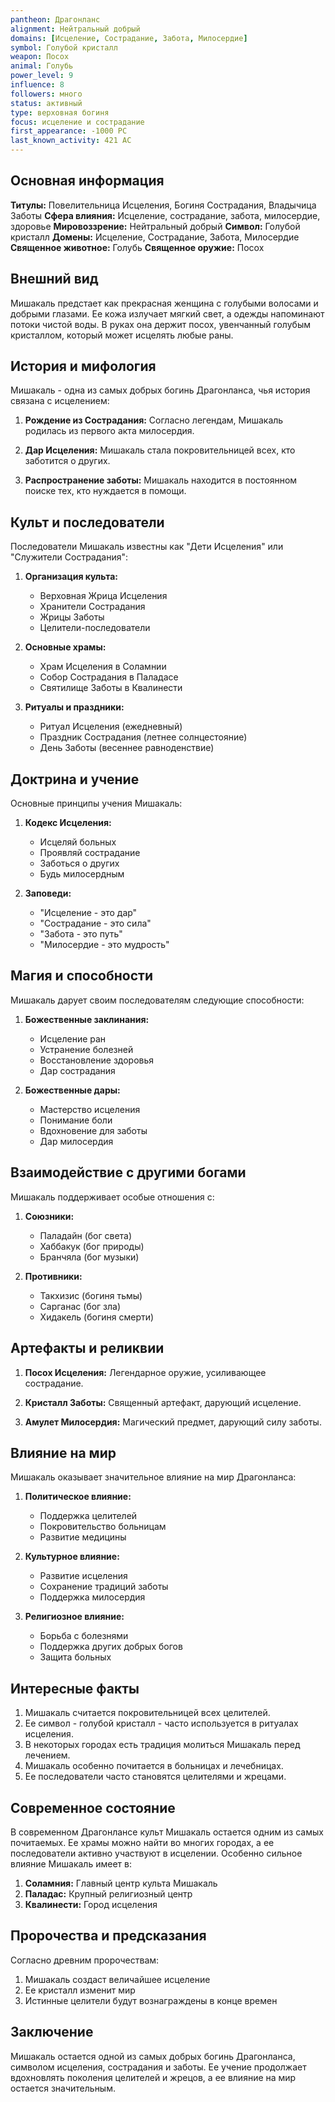 ```yaml
---
pantheon: Драгонланс
alignment: Нейтральный добрый
domains: [Исцеление, Сострадание, Забота, Милосердие]
symbol: Голубой кристалл
weapon: Посох
animal: Голубь
power_level: 9
influence: 8
followers: много
status: активный
type: верховная богиня
focus: исцеление и сострадание
first_appearance: -1000 PC
last_known_activity: 421 AC
---
```


## Основная информация

**Титулы:** Повелительница Исцеления, Богиня Сострадания, Владычица Заботы
**Сфера влияния:** Исцеление, сострадание, забота, милосердие, здоровье
**Мировоззрение:** Нейтральный добрый
**Символ:** Голубой кристалл
**Домены:** Исцеление, Сострадание, Забота, Милосердие
**Священное животное:** Голубь
**Священное оружие:** Посох

## Внешний вид

Мишакаль предстает как прекрасная женщина с голубыми волосами и добрыми глазами. Ее кожа излучает мягкий свет, а одежды напоминают потоки чистой воды. В руках она держит посох, увенчанный голубым кристаллом, который может исцелять любые раны.

## История и мифология

Мишакаль - одна из самых добрых богинь Драгонланса, чья история связана с исцелением:

1. **Рождение из Сострадания:** Согласно легендам, Мишакаль родилась из первого акта милосердия.

2. **Дар Исцеления:** Мишакаль стала покровительницей всех, кто заботится о других.

3. **Распространение заботы:** Мишакаль находится в постоянном поиске тех, кто нуждается в помощи.

## Культ и последователи

Последователи Мишакаль известны как "Дети Исцеления" или "Служители Сострадания":

1. **Организация культа:**

   - Верховная Жрица Исцеления
   - Хранители Сострадания
   - Жрицы Заботы
   - Целители-последователи

2. **Основные храмы:**

   - Храм Исцеления в Соламнии
   - Собор Сострадания в Паладасе
   - Святилище Заботы в Квалинести

3. **Ритуалы и праздники:**
   - Ритуал Исцеления (ежедневный)
   - Праздник Сострадания (летнее солнцестояние)
   - День Заботы (весеннее равноденствие)

## Доктрина и учение

Основные принципы учения Мишакаль:

1. **Кодекс Исцеления:**

   - Исцеляй больных
   - Проявляй сострадание
   - Заботься о других
   - Будь милосердным

2. **Заповеди:**
   - "Исцеление - это дар"
   - "Сострадание - это сила"
   - "Забота - это путь"
   - "Милосердие - это мудрость"

## Магия и способности

Мишакаль дарует своим последователям следующие способности:

1. **Божественные заклинания:**

   - Исцеление ран
   - Устранение болезней
   - Восстановление здоровья
   - Дар сострадания

2. **Божественные дары:**
   - Мастерство исцеления
   - Понимание боли
   - Вдохновение для заботы
   - Дар милосердия

## Взаимодействие с другими богами

Мишакаль поддерживает особые отношения с:

1. **Союзники:**

   - Паладайн (бог света)
   - Хаббакук (бог природы)
   - Бранчяла (бог музыки)

2. **Противники:**
   - Такхизис (богиня тьмы)
   - Сарганас (бог зла)
   - Хидакель (богиня смерти)

## Артефакты и реликвии

1. **Посох Исцеления:** Легендарное оружие, усиливающее сострадание.

2. **Кристалл Заботы:** Священный артефакт, дарующий исцеление.

3. **Амулет Милосердия:** Магический предмет, дарующий силу заботы.

## Влияние на мир

Мишакаль оказывает значительное влияние на мир Драгонланса:

1. **Политическое влияние:**

   - Поддержка целителей
   - Покровительство больницам
   - Развитие медицины

2. **Культурное влияние:**

   - Развитие исцеления
   - Сохранение традиций заботы
   - Поддержка милосердия

3. **Религиозное влияние:**
   - Борьба с болезнями
   - Поддержка других добрых богов
   - Защита больных

## Интересные факты

1. Мишакаль считается покровительницей всех целителей.
2. Ее символ - голубой кристалл - часто используется в ритуалах исцеления.
3. В некоторых городах есть традиция молиться Мишакаль перед лечением.
4. Мишакаль особенно почитается в больницах и лечебницах.
5. Ее последователи часто становятся целителями и жрецами.

## Современное состояние

В современном Драгонлансе культ Мишакаль остается одним из самых почитаемых. Ее храмы можно найти во многих городах, а ее последователи активно участвуют в исцелении. Особенно сильное влияние Мишакаль имеет в:

1. **Соламния:** Главный центр культа Мишакаль
2. **Паладас:** Крупный религиозный центр
3. **Квалинести:** Город исцеления

## Пророчества и предсказания

Согласно древним пророчествам:

1. Мишакаль создаст величайшее исцеление
2. Ее кристалл изменит мир
3. Истинные целители будут вознаграждены в конце времен

## Заключение

Мишакаль остается одной из самых добрых богинь Драгонланса, символом исцеления, сострадания и заботы. Ее учение продолжает вдохновлять поколения целителей и жрецов, а ее влияние на мир остается значительным.
